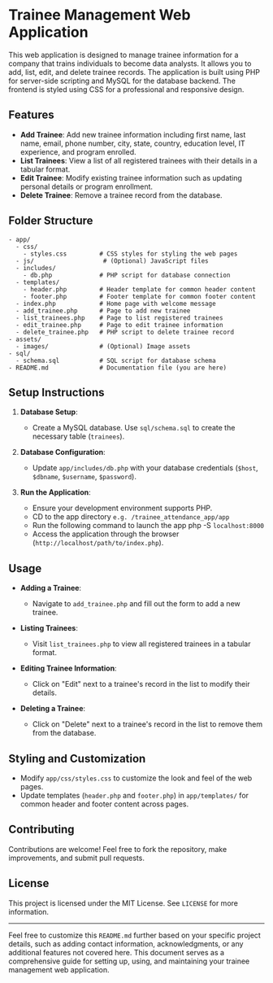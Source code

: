 # Trainee Management Web Application

This web application is designed to manage trainee information for a company that trains individuals to become data analysts. It allows you to add, list, edit, and delete trainee records. The application is built using PHP for server-side scripting and MySQL for the database backend. The frontend is styled using CSS for a professional and responsive design.

## Features

- **Add Trainee**: Add new trainee information including first name, last name, email, phone number, city, state, country, education level, IT experience, and program enrolled.
- **List Trainees**: View a list of all registered trainees with their details in a tabular format.
- **Edit Trainee**: Modify existing trainee information such as updating personal details or program enrollment.
- **Delete Trainee**: Remove a trainee record from the database.

## Folder Structure

```
- app/
  - css/
    - styles.css         # CSS styles for styling the web pages
  - js/                   # (Optional) JavaScript files
  - includes/
    - db.php             # PHP script for database connection
  - templates/
    - header.php         # Header template for common header content
    - footer.php         # Footer template for common footer content
  - index.php            # Home page with welcome message
  - add_trainee.php      # Page to add new trainee
  - list_trainees.php    # Page to list registered trainees
  - edit_trainee.php     # Page to edit trainee information
  - delete_trainee.php   # PHP script to delete trainee record
- assets/
  - images/              # (Optional) Image assets
- sql/
  - schema.sql           # SQL script for database schema
- README.md              # Documentation file (you are here)
```

## Setup Instructions

1. **Database Setup**:
   - Create a MySQL database. Use `sql/schema.sql` to create the necessary table (`trainees`).

2. **Database Configuration**:
   - Update `app/includes/db.php` with your database credentials (`$host`, `$dbname`, `$username`, `$password`).

3. **Run the Application**:
   - Ensure your development environment supports PHP.
   - CD to the app directory `e.g. /trainee_attendance_app/app`
   - Run the following command to launch the app php -S `localhost:8000`
   - Access the application through the browser (`http://localhost/path/to/index.php`).

## Usage

- **Adding a Trainee**:
  - Navigate to `add_trainee.php` and fill out the form to add a new trainee.

- **Listing Trainees**:
  - Visit `list_trainees.php` to view all registered trainees in a tabular format.

- **Editing Trainee Information**:
  - Click on "Edit" next to a trainee's record in the list to modify their details.

- **Deleting a Trainee**:
  - Click on "Delete" next to a trainee's record in the list to remove them from the database.

## Styling and Customization

- Modify `app/css/styles.css` to customize the look and feel of the web pages.
- Update templates (`header.php` and `footer.php`) in `app/templates/` for common header and footer content across pages.

## Contributing

Contributions are welcome! Feel free to fork the repository, make improvements, and submit pull requests.

## License

This project is licensed under the MIT License. See `LICENSE` for more information.

---

Feel free to customize this `README.md` further based on your specific project details, such as adding contact information, acknowledgments, or any additional features not covered here. This document serves as a comprehensive guide for setting up, using, and maintaining your trainee management web application.